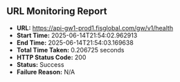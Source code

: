 ## URL Monitoring Report

- **URL:** https://api-gw1-prod1.fisglobal.com/gw/v1/health
- **Start Time:** 2025-06-14T21:54:02.962913
- **End Time:** 2025-06-14T21:54:03.169638
- **Total Time Taken:** 0.206725 seconds
- **HTTP Status Code:** 200
- **Status:** Success
- **Failure Reason:** N/A
